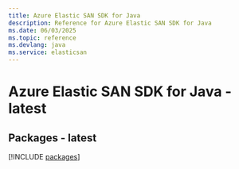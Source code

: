 ```yaml
---
title: Azure Elastic SAN SDK for Java
description: Reference for Azure Elastic SAN SDK for Java
ms.date: 06/03/2025
ms.topic: reference
ms.devlang: java
ms.service: elasticsan
---
```

# Azure Elastic SAN SDK for Java - latest
## Packages - latest
[!INCLUDE [packages](elastic-san-index.md)]